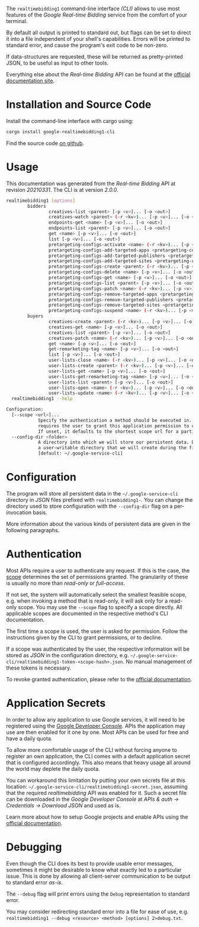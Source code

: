 <!---
DO NOT EDIT !
This file was generated automatically from 'src/mako/cli/README.md.mako'
DO NOT EDIT !
-->
The `realtimebidding1` command-line interface *(CLI)* allows to use most features of the *Google Real-time Bidding* service from the comfort of your terminal.

By default all output is printed to standard out, but flags can be set to direct it into a file independent of your shell's
capabilities. Errors will be printed to standard error, and cause the program's exit code to be non-zero.

If data-structures are requested, these will be returned as pretty-printed JSON, to be useful as input to other tools.

Everything else about the *Real-time Bidding* API can be found at the
[official documentation site](https://developers.google.com/authorized-buyers/apis/realtimebidding/reference/rest/).

# Installation and Source Code

Install the command-line interface with cargo using:

```bash
cargo install google-realtimebidding1-cli
```

Find the source code [on github](https://github.com/Byron/google-apis-rs/tree/master/gen/realtimebidding1-cli).

# Usage

This documentation was generated from the *Real-time Bidding* API at revision *20210331*. The CLI is at version *2.0.0*.

```bash
realtimebidding1 [options]
        bidders
                creatives-list <parent> [-p <v>]... [-o <out>]
                creatives-watch <parent> (-r <kv>)... [-p <v>]... [-o <out>]
                endpoints-get <name> [-p <v>]... [-o <out>]
                endpoints-list <parent> [-p <v>]... [-o <out>]
                get <name> [-p <v>]... [-o <out>]
                list [-p <v>]... [-o <out>]
                pretargeting-configs-activate <name> (-r <kv>)... [-p <v>]... [-o <out>]
                pretargeting-configs-add-targeted-apps <pretargeting-config> (-r <kv>)... [-p <v>]... [-o <out>]
                pretargeting-configs-add-targeted-publishers <pretargeting-config> (-r <kv>)... [-p <v>]... [-o <out>]
                pretargeting-configs-add-targeted-sites <pretargeting-config> (-r <kv>)... [-p <v>]... [-o <out>]
                pretargeting-configs-create <parent> (-r <kv>)... [-p <v>]... [-o <out>]
                pretargeting-configs-delete <name> [-p <v>]... [-o <out>]
                pretargeting-configs-get <name> [-p <v>]... [-o <out>]
                pretargeting-configs-list <parent> [-p <v>]... [-o <out>]
                pretargeting-configs-patch <name> (-r <kv>)... [-p <v>]... [-o <out>]
                pretargeting-configs-remove-targeted-apps <pretargeting-config> (-r <kv>)... [-p <v>]... [-o <out>]
                pretargeting-configs-remove-targeted-publishers <pretargeting-config> (-r <kv>)... [-p <v>]... [-o <out>]
                pretargeting-configs-remove-targeted-sites <pretargeting-config> (-r <kv>)... [-p <v>]... [-o <out>]
                pretargeting-configs-suspend <name> (-r <kv>)... [-p <v>]... [-o <out>]
        buyers
                creatives-create <parent> (-r <kv>)... [-p <v>]... [-o <out>]
                creatives-get <name> [-p <v>]... [-o <out>]
                creatives-list <parent> [-p <v>]... [-o <out>]
                creatives-patch <name> (-r <kv>)... [-p <v>]... [-o <out>]
                get <name> [-p <v>]... [-o <out>]
                get-remarketing-tag <name> [-p <v>]... [-o <out>]
                list [-p <v>]... [-o <out>]
                user-lists-close <name> (-r <kv>)... [-p <v>]... [-o <out>]
                user-lists-create <parent> (-r <kv>)... [-p <v>]... [-o <out>]
                user-lists-get <name> [-p <v>]... [-o <out>]
                user-lists-get-remarketing-tag <name> [-p <v>]... [-o <out>]
                user-lists-list <parent> [-p <v>]... [-o <out>]
                user-lists-open <name> (-r <kv>)... [-p <v>]... [-o <out>]
                user-lists-update <name> (-r <kv>)... [-p <v>]... [-o <out>]
  realtimebidding1 --help

Configuration:
  [--scope <url>]...
            Specify the authentication a method should be executed in. Each scope
            requires the user to grant this application permission to use it.
            If unset, it defaults to the shortest scope url for a particular method.
  --config-dir <folder>
            A directory into which we will store our persistent data. Defaults to
            a user-writable directory that we will create during the first invocation.
            [default: ~/.google-service-cli]

```

# Configuration

The program will store all persistent data in the `~/.google-service-cli` directory in *JSON* files prefixed with `realtimebidding1-`.  You can change the directory used to store configuration with the `--config-dir` flag on a per-invocation basis.

More information about the various kinds of persistent data are given in the following paragraphs.

# Authentication

Most APIs require a user to authenticate any request. If this is the case, the [scope][scopes] determines the 
set of permissions granted. The granularity of these is usually no more than *read-only* or *full-access*.

If not set, the system will automatically select the smallest feasible scope, e.g. when invoking a
method that is read-only, it will ask only for a read-only scope. 
You may use the `--scope` flag to specify a scope directly. 
All applicable scopes are documented in the respective method's CLI documentation.

The first time a scope is used, the user is asked for permission. Follow the instructions given 
by the CLI to grant permissions, or to decline.

If a scope was authenticated by the user, the respective information will be stored as *JSON* in the configuration
directory, e.g. `~/.google-service-cli/realtimebidding1-token-<scope-hash>.json`. No manual management of these tokens
is necessary.

To revoke granted authentication, please refer to the [official documentation][revoke-access].

# Application Secrets

In order to allow any application to use Google services, it will need to be registered using the 
[Google Developer Console][google-dev-console]. APIs the application may use are then enabled for it
one by one. Most APIs can be used for free and have a daily quota.

To allow more comfortable usage of the CLI without forcing anyone to register an own application, the CLI
comes with a default application secret that is configured accordingly. This also means that heavy usage
all around the world may deplete the daily quota.

You can workaround this limitation by putting your own secrets file at this location: 
`~/.google-service-cli/realtimebidding1-secret.json`, assuming that the required *realtimebidding* API 
was enabled for it. Such a secret file can be downloaded in the *Google Developer Console* at 
*APIs & auth -> Credentials -> Download JSON* and used as is.

Learn more about how to setup Google projects and enable APIs using the [official documentation][google-project-new].


# Debugging

Even though the CLI does its best to provide usable error messages, sometimes it might be desirable to know
what exactly led to a particular issue. This is done by allowing all client-server communication to be 
output to standard error *as-is*.

The `--debug` flag will print errors using the `Debug` representation to standard error.

You may consider redirecting standard error into a file for ease of use, e.g. `realtimebidding1 --debug <resource> <method> [options] 2>debug.txt`.


[scopes]: https://developers.google.com/+/api/oauth#scopes
[revoke-access]: http://webapps.stackexchange.com/a/30849
[google-dev-console]: https://console.developers.google.com/
[google-project-new]: https://developers.google.com/console/help/new/